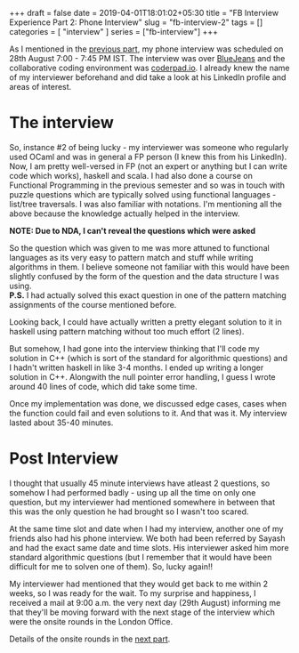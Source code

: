 +++
draft = false
date = 2019-04-01T18:01:02+05:30
title = "FB Interview Experience Part 2: Phone Interview"
slug = "fb-interview-2"
tags = []
categories = [ "interview" ]
series = ["fb-interview"]
+++

As I mentioned in the [previous part](/posts/fb-interview-1), my phone
interview was scheduled on 28th August 7:00 - 7:45 PM IST. The interview
was over [BlueJeans](//bluejeans.com) and the collaborative coding environment
was [coderpad.io](//coderpad.io). I already knew the name of my
interviewer beforehand and did take a look at his LinkedIn profile and
areas of interest.

# The interview

So, instance #2 of being lucky - my interviewer was someone who regularly
used OCaml and was in general a FP person (I knew this from his LinkedIn).
Now, I am pretty well-versed in FP (not an expert or anything but I can write
code which works), haskell and scala. I had also done a course on Functional
Programming in the previous semester and so was in touch with puzzle questions
which are typically solved using functional languages - list/tree traversals.
I was also familiar with notations. I'm mentioning all the above because the
knowledge actually helped in the interview.

**NOTE: Due to NDA, I can't reveal the questions which were asked**

So the question which was given to me was more attuned to functional languages as its very
easy to pattern match and stuff while writing algorithms in them. I believe someone
not familiar with this would have been slightly confused by the form of
the question and the data structure I was using.  
**P.S.** I had actually solved this exact question in one of the pattern matching
assignments of the course mentioned before.

Looking back, I could have actually written a pretty elegant solution to it in
haskell using pattern matching without too much effort (2 lines).

But somehow, I had gone into the interview thinking that I'll code my solution in
C++ (which is sort of the standard for algorithmic questions) and I hadn't written
haskell in like 3-4 months. I ended up writing a longer solution in C++. Alongwith
the null pointer error handling, I guess I wrote around 40 lines of code, which did
take some time.

Once my implementation was done, we discussed edge cases, cases when the function could
fail and even solutions to it. And that was it. My interview lasted about 35-40 minutes.

# Post Interview

I thought that usually 45 minute interviews have atleast 2 questions, so somehow I had
performed badly - using up all the time on only one question, but my interviewer had mentioned
somewhere in between that this was the only question he had brought so I wasn't too scared.

At the same time slot and date when I had my interview, another one of my friends also had his
phone interview. We both had been referred by Sayash and had the exact same date and time slots.
His interviewer asked him more standard algorithmic questions (but I remember that it would
have been difficult for me to solven one of them). So, lucky again!!

My interviewer had mentioned that they would get back to me within 2 weeks, so I was ready for the
wait. To my surprise and happiness, I received a mail at 9:00 a.m. the very next day
(29th August) informing me that they'll be moving forward with the next stage of the interview
which were the onsite rounds in the London Office.

Details of the onsite rounds in the [next part](/posts/fb-interview-3).
